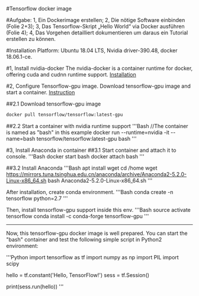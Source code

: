 #Tensorflow docker image

#Aufgabe:
	1, Ein Dockerimage erstellen;
	2, Die nötige Software einbinden (Folie 2+3);
	3, Das Tensorflow-Skript „Hello World“ via Docker ausführen (Folie 4);
	4, Das Vorgehen detailliert dokumentieren um daraus ein Tutorial erstellen zu können.

#Installation Platform: Ubuntu 18.04 LTS, Nvidia driver-390.48, docker 18.06.1-ce.

#1, Install nvidia-docker
The nvidia-docker is a container runtime for docker, offering cuda and cudnn runtime support.
[Installation](https://github.com/NVIDIA/nvidia-docker/blob/master/README.md)

#2, Configure Tensorflow-gpu image.
Download tensorflow-gpu image and start a container.
[Instruction](https://www.tensorflow.org/install/docker)

##2.1 Download tensorflow-gpu image
```Bash
docker pull tensorflow/tensorflow:latest-gpu
```

##2.2 Start a container with nvidia runtime support
'''Bash
//The container is named as "bash" in this example
docker run --runtime=nvidia -it --name=bash tensorflow/tensorflow:latest-gpu bash
'''

#3, Install Anaconda in container
##3.1 Start container and attach it to console.
'''Bash
docker start bash
docker attach bash
'''

##3.2 Install Anaconda
'''Bash
apt install wget
cd /home
wget https://mirrors.tuna.tsinghua.edu.cn/anaconda/archive/Anaconda2-5.2.0-Linux-x86_64.sh
bash Anaconda2-5.2.0-Linux-x86_64.sh
'''

After installation, create conda environment.
'''Bash
conda create -n tensorflow python=2.7
'''

Then, install tensorflow-gpu support inside this env.
'''Bash
source activate tensorflow
conda install -c conda-forge tensorflow-gpu
'''


--------------------------------


Now, this tensorflow-gpu docker image is well prepared. You can start the "bash" container and test the following simple script in Python2 environment:

'''Python
import tensorflow as tf
import numpy as np
import PIL
import scipy

hello = tf.constant('Hello, TensorFlow!')
sess = tf.Session()

print(sess.run(hello))
'''
